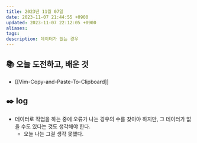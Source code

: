 ```yaml
---
title: 2023년 11월 07일
date: 2023-11-07 21:44:55 +0900
updated: 2023-11-07 22:12:05 +0900
aliases:
tags:
description: 데이터가 없는 경우
---
```


## 📚 오늘 도전하고, 배운 것

- [[Vim-Copy-and-Paste-To-Clipboard]]

## ✒️ log
- 데이터로 작업을 하는 중에 오류가 나는 경우의 수를 찾아야 하지만, 그 데이터가 없을 수도 있다는 것도 생각해야 한다.
  - 오늘 나는 그걸 생각 못했다. 
